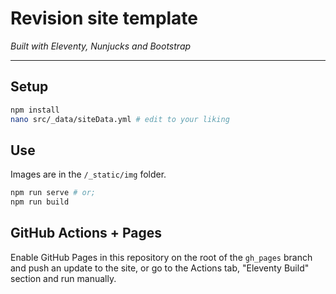 # Revision site template

*Built with Eleventy, Nunjucks and Bootstrap*

--- 

## Setup

```bash
npm install
nano src/_data/siteData.yml # edit to your liking
```

## Use

Images are in the `/_static/img` folder.

```bash
npm run serve # or;
npm run build
```

## GitHub Actions + Pages

Enable GitHub Pages in this repository on the root of the `gh_pages` branch and push an update to the site, or go to the Actions tab, "Eleventy Build" section and run manually.